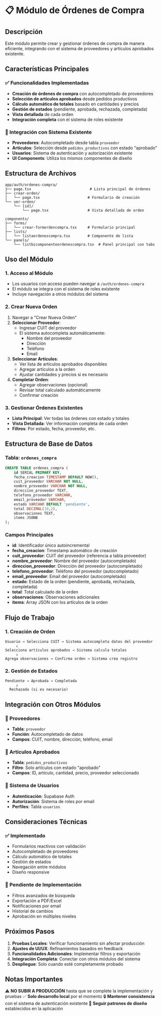 # 📋 Módulo de Órdenes de Compra

## Descripción

Este módulo permite crear y gestionar órdenes de compra de manera eficiente, integrando con el sistema de proveedores y artículos aprobados existente.

## Características Principales

### ✅ Funcionalidades Implementadas

- **Creación de órdenes de compra** con autocompletado de proveedores
- **Selección de artículos aprobados** desde pedidos productivos
- **Cálculo automático de totales** basado en cantidades y precios
- **Gestión de estados** (pendiente, aprobada, rechazada, completada)
- **Vista detallada** de cada orden
- **Integración completa** con el sistema de roles existente

### 🔗 Integración con Sistema Existente

- **Proveedores**: Autocompletado desde tabla `proveedor`
- **Artículos**: Selección desde `pedidos_productivos` con estado "aprobado"
- **Usuarios**: Sistema de autenticación y autorización existente
- **UI Components**: Utiliza los mismos componentes de diseño

## Estructura de Archivos

```
app/auth/ordenes-compra/
├── page.tsx                           # Lista principal de órdenes
├── crear-orden/
│   └── page.tsx                      # Formulario de creación
└── ver-orden/
    └── [id]/
        └── page.tsx                  # Vista detallada de orden

components/
├── forms/
│   └── crear-formordencompra.tsx     # Formulario principal
├── lists/
│   └── listaordenescompra.tsx        # Componente de lista
└── panels/
    └── listbicomponenteordenescompra.tsx  # Panel principal con tabs
```

## Uso del Módulo

### 1. Acceso al Módulo

- Los usuarios con acceso pueden navegar a `/auth/ordenes-compra`
- El módulo se integra con el sistema de roles existente
- Incluye navegación a otros módulos del sistema

### 2. Crear Nueva Orden

1. Navegar a "Crear Nueva Orden"
2. **Seleccionar Proveedor**:
   - Ingresar CUIT del proveedor
   - El sistema autocompleta automáticamente:
     - Nombre del proveedor
     - Dirección
     - Teléfono
     - Email
3. **Seleccionar Artículos**:
   - Ver lista de artículos aprobados disponibles
   - Agregar artículos a la orden
   - Ajustar cantidades y precios si es necesario
4. **Completar Orden**:
   - Agregar observaciones (opcional)
   - Revisar total calculado automáticamente
   - Confirmar creación

### 3. Gestionar Órdenes Existentes

- **Lista Principal**: Ver todas las órdenes con estado y totales
- **Vista Detallada**: Ver información completa de cada orden
- **Filtros**: Por estado, fecha, proveedor, etc.

## Estructura de Base de Datos

### Tabla: `ordenes_compra`

```sql
CREATE TABLE ordenes_compra (
    id SERIAL PRIMARY KEY,
    fecha_creacion TIMESTAMP DEFAULT NOW(),
    cuit_proveedor VARCHAR NOT NULL,
    nombre_proveedor VARCHAR NOT NULL,
    direccion_proveedor TEXT,
    telefono_proveedor VARCHAR,
    email_proveedor VARCHAR,
    estado VARCHAR DEFAULT 'pendiente',
    total DECIMAL(10,2),
    observaciones TEXT,
    items JSONB
);
```

### Campos Principales

- **id**: Identificador único autoincremental
- **fecha_creacion**: Timestamp automático de creación
- **cuit_proveedor**: CUIT del proveedor (referencia a tabla proveedor)
- **nombre_proveedor**: Nombre del proveedor (autocompletado)
- **direccion_proveedor**: Dirección del proveedor (autocompletado)
- **telefono_proveedor**: Teléfono del proveedor (autocompletado)
- **email_proveedor**: Email del proveedor (autocompletado)
- **estado**: Estado de la orden (pendiente, aprobada, rechazada, completada)
- **total**: Total calculado de la orden
- **observaciones**: Observaciones adicionales
- **items**: Array JSON con los artículos de la orden

## Flujo de Trabajo

### 1. Creación de Orden

```
Usuario → Selecciona CUIT → Sistema autocompleta datos del proveedor
     ↓
Selecciona artículos aprobados → Sistema calcula totales
     ↓
Agrega observaciones → Confirma orden → Sistema crea registro
```

### 2. Gestión de Estados

```
Pendiente → Aprobada → Completada
     ↓
  Rechazada (si es necesario)
```

## Integración con Otros Módulos

### 🔗 Proveedores

- **Tabla**: `proveedor`
- **Función**: Autocompletado de datos
- **Campos**: CUIT, nombre, dirección, teléfono, email

### 🔗 Artículos Aprobados

- **Tabla**: `pedidos_productivos`
- **Filtro**: Solo artículos con estado "aprobado"
- **Campos**: ID, artículo, cantidad, precio, proveedor seleccionado

### 🔗 Sistema de Usuarios

- **Autenticación**: Supabase Auth
- **Autorización**: Sistema de roles por email
- **Perfiles**: Tabla `usuarios`

## Consideraciones Técnicas

### ✅ Implementado

- Formularios reactivos con validación
- Autocompletado de proveedores
- Cálculo automático de totales
- Gestión de estados
- Navegación entre módulos
- Diseño responsive

### 🔄 Pendiente de Implementación

- Filtros avanzados de búsqueda
- Exportación a PDF/Excel
- Notificaciones por email
- Historial de cambios
- Aprobación en múltiples niveles

## Próximos Pasos

1. **Pruebas Locales**: Verificar funcionamiento sin afectar producción
2. **Ajustes de UI/UX**: Refinamientos basados en feedback
3. **Funcionalidades Adicionales**: Implementar filtros y exportación
4. **Integración Completa**: Conectar con otros módulos del sistema
5. **Despliegue**: Solo cuando esté completamente probado

## Notas Importantes

⚠️ **NO SUBIR A PRODUCCIÓN** hasta que se complete la implementación y pruebas
✅ **Solo desarrollo local** por el momento
🔒 **Mantener consistencia** con el sistema de autenticación existente
🎨 **Seguir patrones de diseño** establecidos en la aplicación


